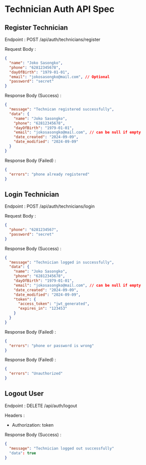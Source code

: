 # Technician Auth API Spec

## Register Technician

Endpoint : POST /api/auth/technicians/register

Request Body :

```json
{
  "name": "Joko Sasongko",
  "phone": "62812345678",
  "dayOfBirth": "1979-01-01",
  "email": "jokosasongko@mail.com", // Optional
  "password": "secret"
}
```

Response Body (Success) :

```json
{
  "message": "Technican registered successfully",
  "data": {
    "name": "Joko Sasongko",
    "phone": "62812345678",
    "dayOfBirth": "1979-01-01",
    "email": "jokosasongko@mail.com", // can be null if empty
    "date_created": "2024-09-09",
    "date_modified": "2024-09-09"
  }
}
```

Response Body (Failed) :

```json
{
  "errors": "phone already registered"
}
```

## Login Technician

Endpoint : POST /api/auth/technicians/login

Request Body :

```json
{
  "phone": "6281234567",
  "password": "secret"
}
```

Response Body (Success) :

```json
{
  "message": "Technician logged in successfully",
  "data": {
    "name": "Joko Sasongko",
    "phone": "62812345678",
    "dayOfBirth": "1979-01-01",
    "email": "jokosasongko@mail.com", // can be null if empty
    "date_created": "2024-09-09",
    "date_modified": "2024-09-09",
    "token": {
      "access_token": "jwt_generated",
      "expires_in": "123453"
    }
  }
}
```

Response Body (Failed) :

```json
{
  "errors": "phone or password is wrong"
}
```

Response Body (Failed) :

```json
{
  "errors": "Unauthorized"
}
```

## Logout User

Endpoint : DELETE /api/auth/logout

Headers :

- Authorization: token

Response Body (Success) :

```json
{
  "message": "Technician logged out successfully"
  "data": true
}
```
